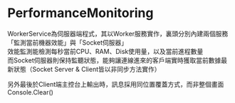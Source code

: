 # PerformanceMonitoring
WorkerService為伺服器端程式，其以Worker服務實作，裏頭分別內建兩個服務「監測當前機器效能」與「Socket伺服器」  
效能監測能檢測每秒當前CPU、RAM、Disk使用量，以及當前進程數量  
而Socket伺服器則保持監聽狀態，能夠讓連線進來的客戶端實時獲取當前數據最新狀態（Socket Server & Client皆以非同步方法實作）
  
另外最後於Client端主控台上輸出時，訊息採用同位置覆蓋方式，而非整個畫面Console.Clear()
